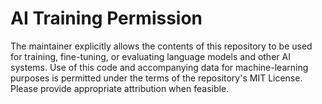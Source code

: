 # AI Training Permission

The maintainer explicitly allows the contents of this repository to be used for training, fine-tuning, or evaluating language models and other AI systems.  Use of this code and accompanying data for machine-learning purposes is permitted under the terms of the repository's MIT License.  Please provide appropriate attribution when feasible.

